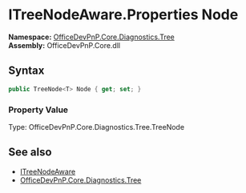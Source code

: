 # ITreeNodeAware.Properties Node
  

**Namespace:** [OfficeDevPnP.Core.Diagnostics.Tree](OfficeDevPnP.Core.Diagnostics.Tree.md)  
**Assembly:** OfficeDevPnP.Core.dll  
## Syntax
```C#
public TreeNode<T> Node { get; set; }
```

### Property Value
Type: OfficeDevPnP.Core.Diagnostics.Tree.TreeNode<T>  

## See also
- [ITreeNodeAware](OfficeDevPnP.Core.Diagnostics.Tree.ITreeNodeAware.md) 
- [OfficeDevPnP.Core.Diagnostics.Tree](OfficeDevPnP.Core.Diagnostics.Tree.md) 
